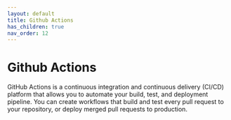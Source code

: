 ```yaml
---
layout: default
title: Github Actions
has_children: true
nav_order: 12
---
```


# Github Actions

GitHub Actions is a continuous integration and continuous delivery (CI/CD) platform that allows you to automate your build, test, and deployment pipeline. You can create workflows that build and test every pull request to your repository, or deploy merged pull requests to production.

